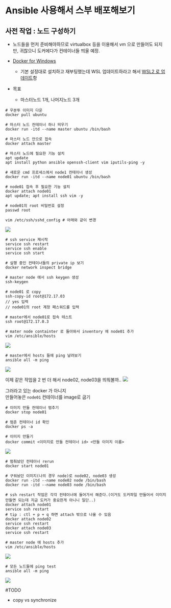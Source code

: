 # Ansible 사용해서 스부 배포해보기

## 사전 작업 : 노드 구성하기

- 노드들을 먼저 준비해야하므로 virtualbox 등을 이용해서 vm 으로 만들어도 되지만, 귀찮으니 도커에다가 컨테이너들 띄울 예정.

- [Docker for Windows](https://docs.docker.com/docker-for-windows/)
    - 기본 설정대로 설치하고 재부팅했는데 WSL 업데이트하라고 해서 [WSL2 로 업데이트](https://docs.microsoft.com/ko-kr/windows/wsl/install-win10#step-4---download-the-linux-kernel-update-package)함

- 목표 
    - 마스터노드 1개, 나머지노드 3개

```
# 우분투 이미지 다운
docker pull ubuntu

# 마스터 노드 컨테이너 하나 띄우기
docker run -itd --name master ubuntu /bin/bash 

# 마스터 노드 안으로 접속
docker attach master 

# 마스터 노드에 필요한 기능 설치
apt update
apt install python ansible openssh-client vim iputils-ping -y

# 새로운 cmd 프로세스에서 node1 컨테이너 생성
docker run -itd --name node01 ubuntu /bin/bash

# node01 접속 후 필요한 기능 설치
docker attach node01
apt update; apt install ssh vim -y

# node01의 root 비밀번호 설정
passwd root

vim /etc/ssh/sshd_config # 아래와 같이 변경
```
![](./images/18.png)

```
# ssh service 재시작
service ssh restart
service ssh enable
service ssh start

# 실행 중인 컨테이너들의 private ip 보기
docker network inspect bridge

# master node 에서 ssh keygen 생성
ssh-keygen

# node01 로 copy
ssh-copy-id root@172.17.03
// yes 입력
// node01의 root 계정 패스워드를 입력

# master에서 node01로 접속 테스트
ssh root@172.17.0.3

# mater node containter 로 돌아와서 inventory 에 node01 추가
vim /etc/ansible/hosts 
```
![](./images/19.png)

```
# master에서 hosts 들에 ping 날려보기
ansible all -m ping
```
![](./images/20.png)

이제 같은 작업을 2 번 더 해서 node02, node03을 띄워볼까..
![](./images/22.jpeg)

그러라고 있는 docker 가 아니지  
만들어놓은 `node01` 컨테이너를 image로 굽기

```
# 이미지 만들 컨테이너 멈추기
docker stop node01

# 멈춘 컨테이너 id 확인
docker ps -a

# 이미지 만들기
docker commit <이미지로 만들 컨테이너 id> <만들 이미지 이름>
```
![](./images/21.png)

```
# 멈춰놨던 컨테이너 rerun
docker start node01

# 구워놨던 이미지(나의 경우 node)로 node02, node03 생성
docker run -itd --name node02 node /bin/bash
docker run -itd --name node03 node /bin/bash

# ssh restart 작업은 각각 컨테이너에 들어가서 해준다.(이거도 도커파일 만들어서 이미지 만들면 되는데 지금 도커가 중요한게 아니니 일단..)
docker attach node01
service ssh restart
# tip : ctl + p + q 하면 attach 밖으로 나올 수 있음
docker attach node02
service ssh restart
docker attach node03
service ssh restart

# master node 에 hosts 추가
vim /etc/ansible/hosts
```

![](./images/23.png)

```
# 모든 노드들에 ping test
ansible all -m ping
```

![](./images/24.png)


#TODO
- copy vs synchronize